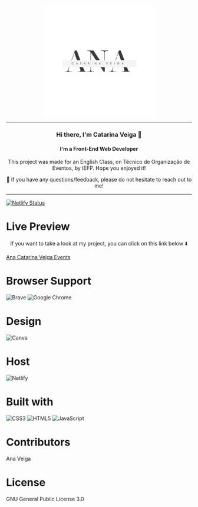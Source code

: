 <p align="center">
<img src="./assets/Logotipo Nome Minimalista.png" alt="my banner" width="300" height="300">
</p>
<hr>
<h3 align="center">
Hi there, I'm Catarina Veiga 👋
</h3>
<h4 align="center">I'm a Front-End Web Developer</h4>
<p align="center">This project was made for an English Class, on Técnico de Organização de Eventos, by IEFP. Hope you enjoyed it!</p>

<p align="center">💬 If you have any questions/feedback, please do not hesitate to reach out to me!</p>
<hr>

[![Netlify Status](https://api.netlify.com/api/v1/badges/a7020441-7364-42f2-85d6-03836fac6798/deploy-status)](https://app.netlify.com/sites/anacatarinaveigaevents/deploys)

# Live Preview 

<p align="center">If you want to take a look at my project, you can click on this link below ⬇️ </p>

<a href="https://anacatarinaveigaevents.netlify.app/">Ana Catarina Veiga Events</a>

# Browser Support
 ![Brave](https://img.shields.io/badge/Brave-FB542B?style=for-the-badge&logo=Brave&logoColor=white)  ![Google Chrome](https://img.shields.io/badge/Google%20Chrome-4285F4?style=for-the-badge&logo=GoogleChrome&logoColor=white) 

# Design
![Canva](https://img.shields.io/badge/Canva-%2300C4CC.svg?style=for-the-badge&logo=Canva&logoColor=white)

# Host
![Netlify](https://img.shields.io/badge/netlify-%23000000.svg?style=for-the-badge&logo=netlify&logoColor=#00C7B7)

# Built with
![CSS3](https://img.shields.io/badge/css3-%231572B6.svg?style=for-the-badge&logo=css3&logoColor=white) ![HTML5](https://img.shields.io/badge/html5-%23E34F26.svg?style=for-the-badge&logo=html5&logoColor=white) ![JavaScript](https://img.shields.io/badge/javascript-%23323330.svg?style=for-the-badge&logo=javascript&logoColor=%23F7DF1E)

# Contributors
Ana Veiga

# License
GNU General Public License 3.0
